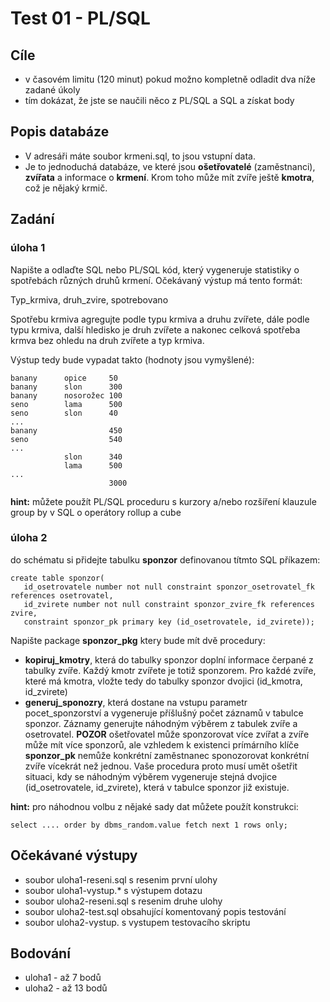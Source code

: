 # Test 01  - PL/SQL

## Cíle
  - v časovém limitu (120 minut) pokud možno kompletně odladit dva níže zadané úkoly
  - tím dokázat, že jste se naučili něco z PL/SQL a SQL a získat body

## Popis databáze
  - V adresáři máte soubor krmeni.sql, to jsou vstupní data.
  - Je to jednoduchá databáze, ve které jsou **ošetřovatelé** (zaměstnanci), **zvířata** a informace o **krmení**. Krom toho může mít zvíře ještě **kmotra**, což je nějaký krmič.

## Zadání
### úloha 1
Napište a odlaďte SQL nebo PL/SQL kód, který vygeneruje statistiky o spotřebách různých druhů krmení.
Očekávaný výstup má tento formát:

Typ_krmiva, druh_zvire, spotrebovano

Spotřebu krmiva agregujte podle typu krmiva a druhu zvířete, dále podle typu krmiva, další hledisko je druh zvířete a nakonec celková spotřeba krmva bez ohledu na druh zvířete a typ krmiva.

Výstup tedy bude vypadat takto (hodnoty jsou vymyšlené):

```
banany      opice     50
banany      slon      300
banany      nosorožec 100
seno        lama      500
seno        slon      40
...
banany                450
seno                  540
...
            slon      340
            lama      500
...
                      3000
```

**hint:** můžete použít PL/SQL proceduru s kurzory a/nebo rozšíření klauzule group by v SQL o operátory rollup a cube

### úloha 2

do schématu si přidejte tabulku **sponzor** definovanou títmto SQL příkazem:

```
create table sponzor(
   id_osetrovatele number not null constraint sponzor_osetrovatel_fk references osetrovatel,
   id_zvirete number not null constraint sponzor_zvire_fk references zvire,
   constraint sponzor_pk primary key (id_osetrovatele, id_zvirete));
```

Napište package **sponzor_pkg** ktery bude mít dvě procedury:
 - **kopiruj_kmotry**, která do tabulky sponzor doplní informace čerpané z tabulky zvíře. Každý kmotr zvířete je totiž sponzorem. Pro každé zvíře, které má kmotra, vložte tedy do tabulky sponzor dvojici (id_kmotra, id_zvirete)
 - **generuj_sponozry**, která dostane na vstupu parametr pocet_sponzorství a vygeneruje příšlušný počet záznamů v tabulce sponzor. Záznamy generujte náhodným výběrem z tabulek zvíře a osetrovatel. **POZOR** ošetřovatel může sponzorovat více zvířat a zvíře může mít více sponzorů, ale vzhledem k existenci prímárního klíče **sponzor_pk** nemůže konkrétní zaměstnanec sponozorovat konkrétní zvíře vícekrát než jednou. Vaše procedura proto musí umět ošetřit situaci, kdy se náhodným výběrem vygeneruje stejná dvojice (id_osetrovatele, id_zvirete), která v tabulce sponzor již existuje.

**hint:** pro náhodnou volbu z nějaké sady dat můžete použít konstrukci:

`select .... order by dbms_random.value fetch next 1 rows only;`

## Očekávané výstupy
 - soubor uloha1-reseni.sql s resenim první ulohy
 - soubor uloha1-vystup.*  s výstupem dotazu
 - soubor uloha2-reseni.sql s resenim druhe ulohy
 - soubor uloha2-test.sql obsahující komentovaný popis testování
 - soubor uloha2-vystup.  s vystupem testovacího skriptu

## Bodování
  - uloha1 - až 7 bodů
  - uloha2 - až 13 bodů

